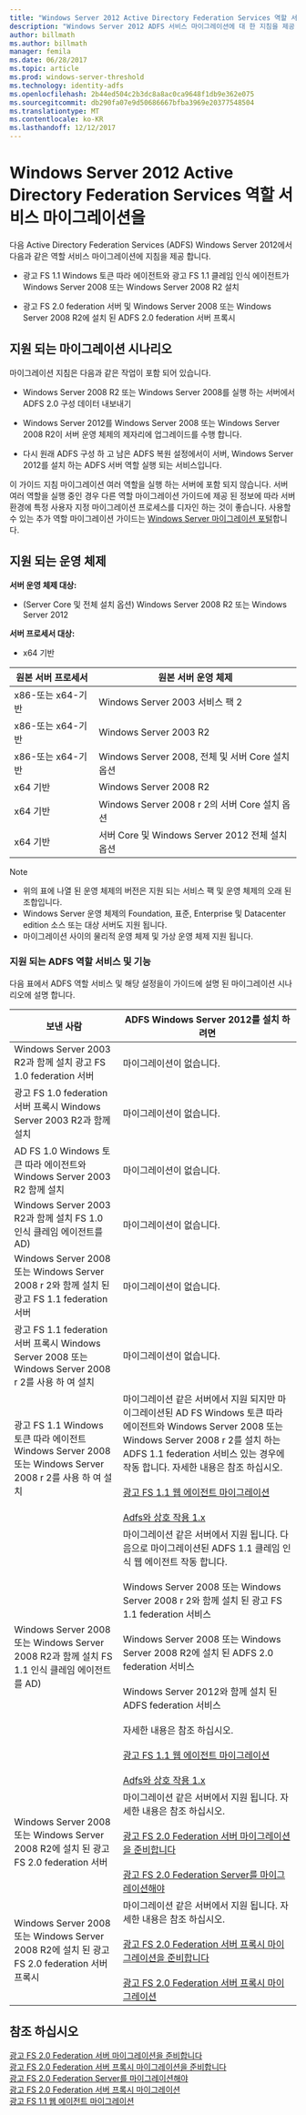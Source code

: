 ```yaml
---
title: "Windows Server 2012 Active Directory Federation Services 역할 서비스 마이그레이션을"
description: "Windows Server 2012 ADFS 서비스 마이그레이션에 대 한 지침을 제공 합니다."
author: billmath
ms.author: billmath
manager: femila
ms.date: 06/28/2017
ms.topic: article
ms.prod: windows-server-threshold
ms.technology: identity-adfs
ms.openlocfilehash: 2b44ed504c2b3dc8a8ac0ca9648f1db9e362e075
ms.sourcegitcommit: db290fa07e9d50686667bfba3969e20377548504
ms.translationtype: MT
ms.contentlocale: ko-KR
ms.lasthandoff: 12/12/2017
---
```

# <a name="migrate-active-directory-federation-services-role-services-to-windows-server-2012"></a>Windows Server 2012 Active Directory Federation Services 역할 서비스 마이그레이션을

다음 Active Directory Federation Services (ADFS) Windows Server 2012에서 다음과 같은 역할 서비스 마이그레이션에 지침을 제공 합니다.  
  
-   광고 FS 1.1 Windows 토큰 따라 에이전트와 광고 FS 1.1 클레임 인식 에이전트가 Windows Server 2008 또는 Windows Server 2008 R2 설치  
  
-   광고 FS 2.0 federation 서버 및 Windows Server 2008 또는 Windows Server 2008 R2에 설치 된 ADFS 2.0 federation 서버 프록시    
  
## <a name="supported-migration-scenarios"></a>지원 되는 마이그레이션 시나리오  
 마이그레이션 지침은 다음과 같은 작업이 포함 되어 있습니다.  
  
-   Windows Server 2008 R2 또는 Windows Server 2008를 실행 하는 서버에서 ADFS 2.0 구성 데이터 내보내기  
  
-   Windows Server 2012를 Windows Server 2008 또는 Windows Server 2008 R2이 서버 운영 체제의 제자리에 업그레이드를 수행 합니다.
  
-   다시 원래 ADFS 구성 하 고 남은 ADFS 복원 설정에서이 서버, Windows Server 2012를 설치 하는 ADFS 서버 역할 실행 되는 서비스입니다.  
  
 이 가이드 지침 마이그레이션 여러 역할을 실행 하는 서버에 포함 되지 않습니다. 서버 여러 역할을 실행 중인 경우 다른 역할 마이그레이션 가이드에 제공 된 정보에 따라 서버 환경에 특정 사용자 지정 마이그레이션 프로세스를 디자인 하는 것이 좋습니다. 사용할 수 있는 추가 역할 마이그레이션 가이드는 [Windows Server 마이그레이션 포털](https://go.microsoft.com/fwlink/?LinkId=247608)합니다.  
  
## <a name="supported-operating-systems"></a>지원 되는 운영 체제  
 **서버 운영 체제 대상:**  
  

-  (Server Core 및 전체 설치 옵션) Windows Server 2008 R2 또는 Windows Server 2012  
  
 **서버 프로세서 대상:**  
  

-  x64 기반  
  
|원본 서버 프로세서|원본 서버 운영 체제|  
|-----|-----|  
|x86-또는 x64-기반|Windows Server 2003 서비스 팩 2|  
|x86-또는 x64-기반|Windows Server 2003 R2|  
|x86-또는 x64-기반|Windows Server 2008, 전체 및 서버 Core 설치 옵션|  
|x64 기반|Windows Server 2008 R2|  
|x64 기반|Windows Server 2008 r 2의 서버 Core 설치 옵션|  
|x64 기반|서버 Core 및 Windows Server 2012 전체 설치 옵션|  
  
> [!NOTE]
>  -   위의 표에 나열 된 운영 체제의 버전은 지원 되는 서비스 팩 및 운영 체제의 오래 된 조합입니다.  
> -   Windows Server 운영 체제의 Foundation, 표준, Enterprise 및 Datacenter edition 소스 또는 대상 서버도 지원 됩니다.  
> -   마이그레이션 사이의 물리적 운영 체제 및 가상 운영 체제 지원 됩니다.  
  
### <a name="supported-ad-fs-role-services-and-features"></a>지원 되는 ADFS 역할 서비스 및 기능  
 다음 표에서 ADFS 역할 서비스 및 해당 설정을이 가이드에 설명 된 마이그레이션 시나리오에 설명 합니다.  
  
|보낸 사람|ADFS Windows Server 2012를 설치 하려면|  
|----------|-----|  
|Windows Server 2003 R2과 함께 설치 광고 FS 1.0 federation 서버|마이그레이션이 없습니다.|  
|광고 FS 1.0 federation 서버 프록시 Windows Server 2003 R2과 함께 설치|마이그레이션이 없습니다.|  
|AD FS 1.0 Windows 토큰 따라 에이전트와 Windows Server 2003 R2 함께 설치|마이그레이션이 없습니다.|  
|Windows Server 2003 R2과 함께 설치 FS 1.0 인식 클레임 에이전트를 AD)|마이그레이션이 없습니다.|  
|Windows Server 2008 또는 Windows Server 2008 r 2와 함께 설치 된 광고 FS 1.1 federation 서버|마이그레이션이 없습니다.|  
|광고 FS 1.1 federation 서버 프록시 Windows Server 2008 또는 Windows Server 2008 r 2를 사용 하 여 설치|마이그레이션이 없습니다.|  
|광고 FS 1.1 Windows 토큰 따라 에이전트 Windows Server 2008 또는 Windows Server 2008 r 2를 사용 하 여 설치|마이그레이션 같은 서버에서 지원 되지만 마이그레이션된 AD FS Windows 토큰 따라 에이전트와 Windows Server 2008 또는 Windows Server 2008 r 2를 설치 하는 ADFS 1.1 federation 서비스 있는 경우에 작동 합니다. 자세한 내용은 참조 하십시오.<br /><br /> [광고 FS 1.1 웹 에이전트 마이그레이션](migrate-the-ad-fs-web-agent.md)<br /><br /> [Adfs와 상호 작용 1.x](Interoperating-with-AD-FS-1.x.md)|  
|Windows Server 2008 또는 Windows Server 2008 R2과 함께 설치 FS 1.1 인식 클레임 에이전트를 AD)|마이그레이션 같은 서버에서 지원 됩니다. 다음으로 마이그레이션된 ADFS 1.1 클레임 인식 웹 에이전트 작동 합니다.<br /><br /> Windows Server 2008 또는 Windows Server 2008 r 2와 함께 설치 된 광고 FS 1.1 federation 서비스<br /><br /> Windows Server 2008 또는 Windows Server 2008 R2에 설치 된 ADFS 2.0 federation 서비스<br /><br /> Windows Server 2012와 함께 설치 된 ADFS federation 서비스<br /><br /> 자세한 내용은 참조 하십시오.<br /><br /> [광고 FS 1.1 웹 에이전트 마이그레이션](migrate-the-ad-fs-web-agent.md)<br /><br /> [Adfs와 상호 작용 1.x](Interoperating-with-AD-FS-1.x.md)|  
|Windows Server 2008 또는 Windows Server 2008 R2에 설치 된 광고 FS 2.0 federation 서버|마이그레이션 같은 서버에서 지원 됩니다. 자세한 내용은 참조 하십시오.<br /><br /> [광고 FS 2.0 Federation 서버 마이그레이션을 준비합니다](prepare-to-migrate-ad-fs-fed-server.md)<br /><br /> [광고 FS 2.0 Federation Server를 마이그레이션해야](migrate-the-ad-fs-fed-server.md)|  
|Windows Server 2008 또는 Windows Server 2008 R2에 설치 된 광고 FS 2.0 federation 서버 프록시|마이그레이션 같은 서버에서 지원 됩니다.  자세한 내용은 참조 하십시오.<br /><br /> [광고 FS 2.0 Federation 서버 프록시 마이그레이션을 준비합니다](prepare-to-migrate-ad-fs-fed-proxy.md)<br /><br /> [광고 FS 2.0 Federation 서버 프록시 마이그레이션](migrate-the-ad-fs-2-fed-server-proxy.md)|  
  
## <a name="see-also"></a>참조 하십시오  
 [광고 FS 2.0 Federation 서버 마이그레이션을 준비합니다](prepare-to-migrate-ad-fs-fed-server.md)   
 [광고 FS 2.0 Federation 서버 프록시 마이그레이션을 준비합니다](prepare-to-migrate-ad-fs-fed-proxy.md)   
 [광고 FS 2.0 Federation Server를 마이그레이션해야](migrate-the-ad-fs-fed-server.md)   
 [광고 FS 2.0 Federation 서버 프록시 마이그레이션](migrate-the-ad-fs-2-fed-server-proxy.md)   
 [광고 FS 1.1 웹 에이전트 마이그레이션](migrate-the-ad-fs-web-agent.md)